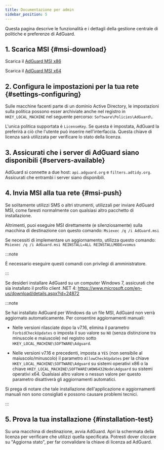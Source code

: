 ```yaml
---
title: Documentazione per admin
sidebar_position: 5
---
```


Questa pagina descrive le funzionalità e i dettagli della gestione centrale di politiche e preferenze di AdGuard.

## 1. Scarica MSI {#msi-download}

Scarica il [AdGuard MSI x86](https://agrd.io/adguard_setup86_msi)

Scarica il [AdGuard MSI x64](https://agrd.io/adguard_setup64_msi)

## 2. Configura le impostazioni per la tua rete {#settings-configuring}

Sulle macchine facenti parte di un dominio Active Directory, le impostazioni sulla politica possono esser archiviate anche nel registro in `HKEY_LOCAL_MACHINE` nel seguente percorso: `Software\Policies\AdGuard\`.

L'unica politica supportata è `LicenseKey`. Se questa è impostata, AdGuard la preferirà a ciò che l'utente può inserire nell'interfaccia. Questa chiave di licenza sarà utilizzata per verificare lo stato della licenza.

## 3. Assicurati che i server di AdGuard siano disponibili {#servers-available}

AdGuard si connette a due host: `api.adguard.org` e `filters.adtidy.org`. Assicurati che entrambi i server siano disponibili.

## 4. Invia MSI alla tua rete {#msi-push}

Se solitamente utilizzi SMS o altri strumenti, utilizzali per inviare AdGuard MSI, come faresti normalmente con qualsiasi altro pacchetto di installazione.

Altrimenti, puoi eseguire MSI direttamente (e silenziosamente) sulla macchina di destinazione con questo comando: `Msiexec /q /i AdGuard.msi`

Se necessiti di implementare un aggiornamento, utilizza questo comando: `Msiexec /q /i AdGuard.msi REINSTALL=ALL REINSTALLMODE=vomus`

:::note

È necessario eseguire questi comandi con privilegi di amministratore.

:::

Se desideri installare AdGuard su un computer Windows 7, assicurati che sia installato il profilo client .NET 4: https://www.microsoft.com/en-us/download/details.aspx?id=24872

:::note

Se hai installato AdGuard per Windows da un file MSI, AdGuard non verrà aggiornato automaticamente. Per consentire aggiornamenti manuali:

- Nelle versioni rilasciate dopo la v7.16, elimina il parametro `ForbidCheckUpdates` o imposta il suo valore su `NO` (senza distinzione tra minuscole e maiuscole) nel registro sotto `HKEY_LOCAL_MACHINE\SOFTWARE\Adguard`.

- Nelle versioni v7.16 e precedenti, imposta a `YES` (non sensibile al maiuscolo/minuscolo) il parametro `AllowCheckUpdates` per la chiave `HKEY_LOCAL_MACHINE\SOFTWARE\Adguard` su sistemi operativi x86 o la chiave `HKEY_LOCAL_MACHINE\SOFTWARE\WOW6432Node\Adguard` su sistemi operativi x64. Qualsiasi altro valore o nessun valore per questo parametro disattiverà gli aggiornamenti automatici.

Si prega di notare che tale installazione dell'applicazione e aggiornamenti manuali non sono consigliati e possono causare problemi tecnici.

:::

## 5. Prova la tua installazione {#installation-test}

Su una macchina di destinazione, avvia AdGuard. Apri la schermata della licenza per verificare che utilizzi quella specificata. Potresti dover cliccare su "Aggiorna stato", per far convalidare la chiave di licenza ad AdGuard.
